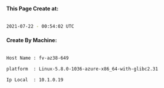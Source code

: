 
   
#### This Page Create at:

```bash

2021-07-22 - 00:54:02 UTC

```

#### Create By Machine:

```bash

Host Name : fv-az38-649

platform  : Linux-5.8.0-1036-azure-x86_64-with-glibc2.31

Ip Local  : 10.1.0.19

```

